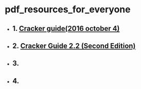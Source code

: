 # pdf_resources_for_everyone

- ## 1. [Cracker guide(2016 october 4)](http://www.mediafire.com/file/0t7ugaldgimkxvd/Cracker_Guide_%25282016_October_4%2529.pdf/file)

- ## 2. [Cracker Guide 2.2 (Second Edition)](http://www.mediafire.com/file/7ypdpe4qmpwwo03/Cracker_Guide_2.2_%2528Second_Edition%2529.pdf/file)

- ## 3.

- ## 4.


